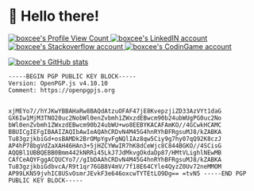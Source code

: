 <div>
  <h1>👋 Hello there!</h1>

  <p>
    <a href="https://github.com/boxcee">
      <img
        src="https://komarev.com/ghpvc/?username=boxcee"
        alt="boxcee's Profile View Count"/>
    </a>
    <a href="https://www.linkedin.com/in/mosvh" target="_blank">
      <img
        src="https://img.shields.io/badge/linkedin-connect-blue?logo=linkedin&style=flat-square"
        alt="boxcee's LinkedIN account"/>
    </a>
    <a href="https://stackoverflow.com/users/2591194/moritz-schmitz-v-h%c3%bclst" target="_blank">
      <img
        src="https://img.shields.io/badge/stackoverflow-profile-orange?logo=stackoverflow&style=flat-square"
        alt="boxcee's Stackoverflow account"/>
    </a>
    <a href="https://www.codingame.com/profile/5aa5c1a45dedd41cba57ee0ee7184d7a691815" target="_blank">
      <img
        src="https://img.shields.io/badge/codingame-profile-yellow?logo=codingame&style=flat-square"
        alt="boxcee's CodinGame account"/>
    </a>
  </p>

  <p>
    <a href="https://github.com/boxcee">
      <img
        src="https://github-readme-stats.vercel.app/api?username=boxcee&show_icons=true&count_private=true&theme=react&hide_border=true"
        alt="boxcee's GitHub stats"/>
    </a>
  </p>
  
  <div>
    <pre><code>-----BEGIN PGP PUBLIC KEY BLOCK-----
Version: OpenPGP.js v4.10.10
Comment: https://openpgpjs.org

xjMEYo7//hYJKwYBBAHaRw8BAQdAtzuOFAF47jE8KvepzjiZD33AzVYt1daG
GX6Iw1MjM3TNO20uc2NobWl0enZvbmh1ZWxzdEBwcm90b24ubWUgPG0uc2No
bWl0enZvbmh1ZWxzdEBwcm90b24ubWU+wo8EEBYKACAFAmKO//4GCwkHCAMC
BBUICgIEFgIBAAIZAQIbAwIeAQAhCRDvN4M45G4hnRYhBFRgsuMJ8/kZABKA
Tu83gzjkbiGd+osBAMDk2BrOMpYgvFgNQlIAz8qw5Ciy9g7hy07qQ92K8czJ
AP4hP78bgVdZaXAH46HAn3+5jHZCYWwIR7hK8dCeWjc8C844BGKO//4SCisG
AQQBl1UBBQEBB0Bmm442kNRRi45LkJ7JdMkvgOkdaDp87/HMtVLighlNEwMB
CAfCeAQYFggACQUCYo7//gIbDAAhCRDvN4M45G4hnRYhBFRgsuMJ8/kZABKA
Tu83gzjkbiGdbvcA/R9t1qr76GB8V4mV/7f18E64CYle4QyzZ0Uv72neMMOM
AP99LKN59jvhIC8USvOsmrJEvkF3e646oxcwTYTEtLO9Dg==
=tvN5
-----END PGP PUBLIC KEY BLOCK-----</code></pre>
  </div>
</div>
